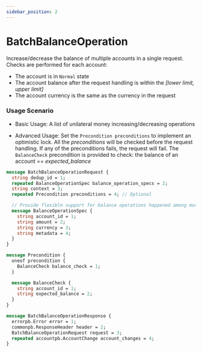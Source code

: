 ```yaml
---
sidebar_position: 2
---
```


# BatchBalanceOperation 
Increase/decrease the balance of multiple accounts in a single request. Checks are performed 
for each account:
- The account is in `Normal` state
- The account balance after the request handling is within the _[lower limit, upper limit]_
- The account currency is the same as the currency in the request

### Usage Scenario
- Basic Usage:
A list of unilateral money increasing/decreasing operations

- Advanced Usage:
Set the `Precondition preconditions` to implement an optimistic lock. All the _preconditions_ 
will be checked before the request handling. If any of the preconditions fails, the request will
fail. 
The `BalanceCheck` precondition is provided to check: the balance of an account == _expected_balance_

```protobuf
message BatchBalanceOperationRequest {
  string dedup_id = 1;
  repeated BalanceOperationSpec balance_operation_specs = 2;
  string context = 3;
  repeated Precondition preconditions = 4; // Optional

  // Provide flexible support for balance operations happened among more than 2 accounts
  message BalanceOperationSpec {
    string account_id = 1;
    string amount = 2;
    string currency = 3;
    string metadata = 4;
  }
}

message Precondition {
  oneof precondition {
    BalanceCheck balance_check = 1;
  }

  message BalanceCheck {
    string account_id = 1;
    string expected_balance = 2;
  }
}

message BatchBalanceOperationResponse {
  errorpb.Error error = 1;
  commonpb.ResponseHeader header = 2;
  BatchBalanceOperationRequest request = 3;
  repeated accountpb.AccountChange account_changes = 4;
}
```